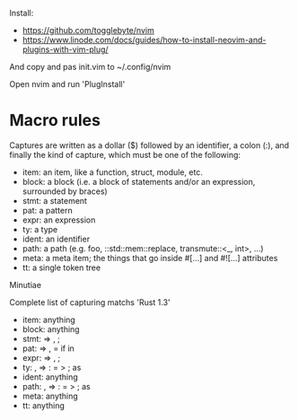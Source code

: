 Install:

- https://github.com/togglebyte/nvim
- https://www.linode.com/docs/guides/how-to-install-neovim-and-plugins-with-vim-plug/

And copy and pas init.vim to ~/.config/nvim

Open nvim and run 'PlugInstall'


# Macro rules

Captures are written as a dollar ($) followed by an identifier, a colon (:), and finally the kind of capture, which must be one of the following:

- item: an item, like a function, struct, module, etc.
- block: a block (i.e. a block of statements and/or an expression, surrounded by braces)
- stmt: a statement
- pat: a pattern
- expr: an expression
- ty: a type
- ident: an identifier
- path: a path (e.g. foo, ::std::mem::replace, transmute::<_, int>, …)
- meta: a meta item; the things that go inside #[...] and #![...] attributes
- tt: a single token tree


Minutiae

Complete list of capturing matchs 'Rust 1.3'

- item: anything
- block: anything
- stmt: => , ;
- pat: => , = if in
- expr: => , ;
- ty: , => : = > ; as
- ident: anything
- path: , => : = > ; as
- meta: anything
- tt: anything
